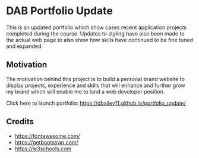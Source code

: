 # DAB Portfolio Update
This is an updated portfolio which show cases recent application projects completed during the course. Updates to styling have also been made to the actual web page to also show how skills have continued to be fine tuned and expanded.

## Motivation
The motivation behind this project is to build a personal brand website to display projects, experience and skills that will enhance and further grow my brand which will enable me to land a web developer position.

Click here to launch portfolio: https://dbailey11.github.io/portfolio_update/

## Credits
* https://fontawesome.com/ 
* https://getbootstrap.com/ 
* https://w3schools.com